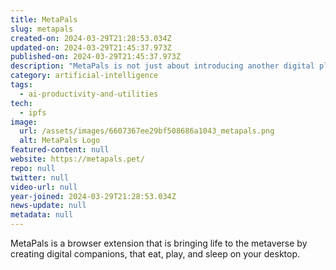 ```yaml
---
title: MetaPals
slug: metapals
created-on: 2024-03-29T21:28:53.034Z
updated-on: 2024-03-29T21:45:37.973Z
published-on: 2024-03-29T21:45:37.973Z
description: "MetaPals is not just about introducing another digital platform; it's about reshaping how we perceive and interact with AI. By focusing on emotional resonance, MetaPals is fostering a new era of digital companionship."
category: artificial-intelligence
tags:
  - ai-productivity-and-utilities
tech:
  - ipfs
image:
  url: /assets/images/6607367ee29bf508686a1043_metapals.png
  alt: MetaPals Logo
featured-content: null
website: https://metapals.pet/
repo: null
twitter: null
video-url: null
year-joined: 2024-03-29T21:28:53.034Z
news-update: null
metadata: null
---
```


MetaPals is a browser extension that is bringing life to the metaverse by creating digital companions, that eat, play, and sleep on your desktop.
